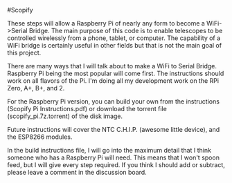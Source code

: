 #Scopify

These steps will allow a Raspberry Pi of nearly any form to become a WiFi->Serial Bridge. The main purpose of this code is to enable telescopes to be controlled wirelessly from a phone, tablet, or computer. The capability of a WiFi bridge is certainly useful in other fields but that is not the main goal of this project.

There are many ways that I will talk about to make a WiFi to Serial Bridge. Raspberry Pi being the most popular will come first. The instructions should work on all flavors of the Pi. I'm doing all my development work on the RPi Zero, A+, B+, and 2.

For the Raspberry Pi version, you can build your own from the instructions (Scopify Pi Instructions.pdf) or download the torrent file (scopify_pi.7z.torrent) of the disk image. 

Future instructions will cover the NTC C.H.I.P. (awesome little device), and the ESP8266 modules. 

In the build instructions file, I will go into the maximum detail that I think someone who has a Raspberry Pi will need. This means that I won't spoon feed, but I will give every step required. If you think I should add or subtract, please leave a comment in the discussion board.
